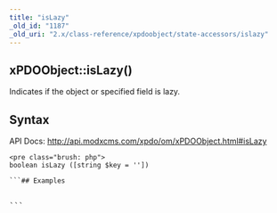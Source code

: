 ```yaml
---
title: "isLazy"
_old_id: "1187"
_old_uri: "2.x/class-reference/xpdoobject/state-accessors/islazy"
---
```


## xPDOObject::isLazy()

Indicates if the object or specified field is lazy.

## Syntax

API Docs: <http://api.modxcms.com/xpdo/om/xPDOObject.html#isLazy>

```
<pre class="brush: php">
boolean isLazy ([string $key = ''])

```## Examples

```
<pre class="brush: php">

```
